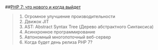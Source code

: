 ##[PHP 7: что нового и когда выйдет](http://webware.biz/?p=2073)
>  1. Огромное улучшение производительности
>  2. Движок JIT
>  3. AST: Abstract Syntax Tree (Дерево абстрактного Синтаксиса)
>  4. Асинхронное программирование
>  5. Автономный многопоточный веб-сервер
>  6. Когда будет день релиза PHP 7?
